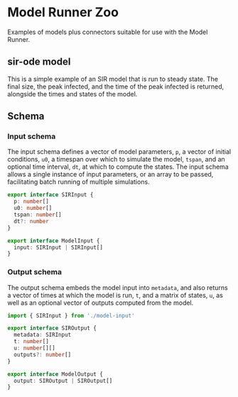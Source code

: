 # Model Runner Zoo

Examples of models plus connectors suitable for use with the Model Runner.

## sir-ode model

This is a simple example of an SIR model that is run to steady state. The final size, the peak infected, and the time of the peak infected is returned, alongside the times and states of the model.

## Schema

### Input schema

The input schema defines a vector of model parameters, `p`, a vector of initial conditions, `u0`, a timespan over which to simulate the model, `tspan`, and an optional time interval, `dt`, at which to compute the states. The input schema allows a single instance of input parameters, or an array to be passed, facilitating batch running of multiple simulations.

```typescript
export interface SIRInput {
  p: number[]
  u0: number[]
  tspan: number[]
  dt?: number
}

export interface ModelInput {
  input: SIRInput | SIRInput[]
}

```

### Output schema

The output schema embeds the model input into `metadata`, and also returns a vector of times at which the model is run, `t`, and a matrix of states, `u`, as well as an optional vector of outputs computed from the model.

```typescript
import { SIRInput } from './model-input'

export interface SIROutput {
  metadata: SIRInput
  t: number[]
  u: number[][]
  outputs?: number[]
}

export interface ModelOutput {
  output: SIROutput | SIROutput[]
}
```
